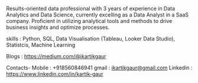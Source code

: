 Results-oriented data professional with 3 years of experience in Data Analytics and Data Science, currently excelling as a Data Analyst in a SaaS company. Proficient in utilizing analytical tools and methods to drive business insights and optimize processes.

skills : Python, SQL, Data Visualisation (Tableau, Looker Data Studio), Statistcis, Machine Learning

Blogs : https://medium.com/@ikartikgaur

Contacts- 
Mobile : +918560846941
gmail : ikartikgaur@gmail.com
Linkedin : https://www.linkedin.com/in/kartik-gaur

<!---
HeadGaur/HeadGaur is a ✨ special ✨ repository because its `README.md` (this file) appears on your GitHub profile.
You can click the Preview link to take a look at your changes.
--->
